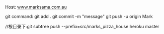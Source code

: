 Host: www.marksama.com.au


git command:
git add .
git commit -m "message"
git push -u origin Mark


//根目录下:git subtree push --prefix=src/marks_pizza_house  heroku master